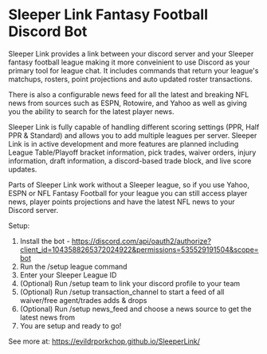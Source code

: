 <h1>Sleeper Link Fantasy Football Discord Bot</h1>

Sleeper Link provides a link between your discord server and your Sleeper fantasy football league making it more conveinient to use Discord as your primary tool for league chat. It includes commands that return your league's matchups, rosters, point projections and auto updated roster transactions.

There is also a configurable news feed for all the latest and breaking NFL news from sources such as ESPN, Rotowire, and Yahoo as well as giving you the ability to search for the latest player news.

Sleeper Link is fully capable of handling different scoring settings (PPR, Half PPR & Standard) and allows you to add multiple leagues per server. Sleeper Link is in active development and more features are planned including League Table/Playoff bracket information, pick trades, waiver orders, injury information, draft information, a discord-based trade block, and live score updates.

Parts of Sleeper Link work without a Sleeper league, so if you use Yahoo, ESPN or NFL Fantasy Football for your league you can still access player news, player points projections and have the latest NFL news to your Discord server.

Setup:

1) Install the bot - https://discord.com/api/oauth2/authorize?client_id=1043588265372024922&permissions=535529191504&scope=bot
2) Run the /setup league command
3) Enter your Sleeper League ID
4) (Optional) Run /setup team to link your discord profile to your team
5) (Optional) Run /setup transaction_channel to start a feed of all waiver/free agent/trades adds & drops
6) (Optional) Run /setup news_feed and choose a news source to get the latest news from 
7) You are setup and ready to go!

See more at: https://evildrporkchop.github.io/SleeperLink/